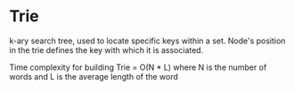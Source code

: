 # Trie

k-ary search tree, used to locate specific keys within a set. Node's position in the trie defines the key with which it is associated.

Time complexity for building Trie = O(N * L) where N is the number of words and L is the average length of the word

